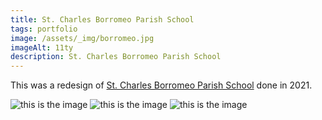 ```yaml
---
title: St. Charles Borromeo Parish School
tags: portfolio
image: /assets/_img/borromeo.jpg
imageAlt: 11ty
description: St. Charles Borromeo Parish School
---
```


This was a redesign of [St. Charles Borromeo Parish School](https://www.scb.school/) done in 2021.

![this is the image](/assets/_img/catarm.jpg)
![this is the image](/assets/_img/catarm.jpg)
![this is the image](/assets/_img/catarm.jpg)